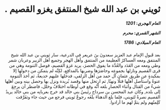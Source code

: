 <h1 dir="rtl">ثويني بن عبد الله شيخ المنتفق يغزو القصيم .</h1>

<h5 dir="rtl">العام الهجري:  1201

الشهر القمري: محرم

العام الميلادي: 1786</h5>

<p dir="rtl">بعد قَبولِ الإمام عبد العزيز سعدونَ بنَ عريعر في الدرعية، سار ثويني بن عبد الله شيخ المنتفق ومعه العساكرُ العظيمة من المنتفق وأهل الهجر وجميع أهل الزبير وعربان شمر وطي ومعه من العَدَد والعُدَّة ما يفوق الحصرَ، يريد غزوَ القصيم، فوصل التنومة وهي من قرى القصيم ونازلها بجموعِه وحاصَرَها وضربها بالمدافِعِ، لكِنَّه لم يتمكن من دخولهِا إلا بمكيدةٍ عن طريق عثمان آل حمد من أهل الزلفي، فدخلها عليهم خديعةً، ثم أخذ التنومة عنوةً واستأصل أهلَها قتلًا ونهبًا, ثم ارتحل منها وقصد بُريدة ونزل بها وحصل بينه وبين أهلِها شيءٌ من القتال وأثناء الحصارِ بلغه أنَّه وقع في أوطانه اختلافٌ وخلل، فاضطر أن يرجِعَ إلى بلده, وكان عبد المحسن بن سرداح رئيسُ بني خالد قد خرج بعربانِه من بني خالد يريدُ القصيم نصرةً لثويني، فلما بلغ الدهناءَ بلَغَه رجوعُ ثويني فرجع من حيث جاء وتفَرَّقت كَلِمتُهم ولم يتمَّ لهم ما أرادوا.</p></br>
